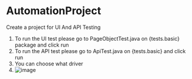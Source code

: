 # AutomationProject
Create a project for UI And API Testing

1. To run the UI test please go to PageObjectTest.java on {tests.basic} package and click run
2. To run the API test please go to ApiTest.java on {tests.basic}  and click run
3. You can choose what driver 
4. ![image](https://user-images.githubusercontent.com/55894466/162354760-b46a06a5-e434-43ee-81cd-77c3503137cf.png)
